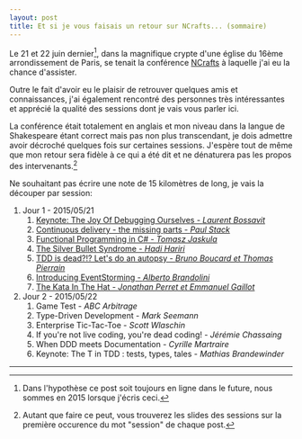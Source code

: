 ```yaml
---
layout: post
title: Et si je vous faisais un retour sur NCrafts... (sommaire)
---
```


Le 21 et 22 juin dernier[^1], dans la magnifique crypte d'une église du 16ème arrondissement de Paris, se tenait la conférence [NCrafts][NCrafts] à laquelle j'ai eu la chance d'assister.

Outre le fait d'avoir eu le plaisir de retrouver quelques amis et connaissances, j'ai également rencontré des personnes très intéressantes et apprécié la qualité des sessions dont je vais vous parler ici.

La conférence était totalement en anglais et mon niveau dans la langue de Shakespeare étant correct mais pas non plus transcendant, je dois admettre avoir décroché quelques fois sur certaines sessions. J'espère tout de même que mon retour sera fidèle à ce qui a été dit et ne dénaturera pas les propos des intervenants.[^2]

Ne souhaitant pas écrire une note de 15 kilomètres de long, je vais la découper par session: 

1. Jour 1 - 2015/05/21
	1. [Keynote: The Joy Of Debugging Ourselves - *Laurent Bossavit*][Keynote]
	2. [Continuous delivery - the missing parts - *Paul Stack*][ContinousDelivery]
	3. [Functional Programming in C# - *Tomasz Jaskula*][FPinCSharp]
	4. [The Silver Bullet Syndrome - *Hadi Hariri*][SilverBullet]
	5. [TDD is dead?!? Let's do an autopsy - *Bruno Boucard et Thomas Pierrain*][TDDIsDead]
	6. [Introducing EventStorming - *Alberto Brandolini*][EventStorming]
	7. [The Kata In The Hat - *Jonathan Perret et Emmanuel Gaillot*][KataInTheHat]
2. Jour 2 - 2015/05/22
	1. Game Test - *ABC Arbitrage*
	2. Type-Driven Development - *Mark Seemann*
	3. Enterprise Tic-Tac-Toe - *Scott Wlaschin*
	4. If you're not live coding, you're dead coding! - *Jérémie Chassaing*
	5. When DDD meets Documentation - *Cyrille Martraire*
	6. Keynote: The T in TDD : tests, types, tales - *Mathias Brandewinder*


---

[^1]: Dans l'hypothèse ce post soit toujours en ligne dans le future, nous sommes en 2015 lorsque j'écris ceci.
[^2]: Autant que faire ce peut, vous trouverez les slides des sessions sur la première occurence du mot "session" de chaque post.

[NCrafts]: http://ncrafts.io/
[Keynote]: /2015/05/28/ncrafts-part1/
[ContinousDelivery]: /2015/05/28/ncrafts-part2/
[FPinCSharp]: /2015/05/28/ncrafts-part3/
[SilverBullet]: /2015/05/29/ncrafts-part4/
[TDDIsDead]: /2015/05/30/ncrafts-part5/
[EventStorming]: /2015/06/02/ncrafts-part6/
[KataInTheHat]: /2015/06/02/ncrafts-part7/